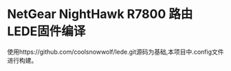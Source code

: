 # NetGear NightHawk R7800 路由 LEDE固件编译

使用https://github.com/coolsnowwolf/lede.git源码为基础,本项目中.config文件进行构建。

